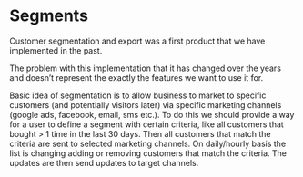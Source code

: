 # Segments

Customer segmentation and export was a first product that we have implemented in the past.

The problem with this implementation that it has changed over the years and doesn’t represent the exactly the features we want to use it for.

Basic idea of segmentation is to allow business to market to specific customers (and potentially visitors later) via specific marketing channels (google ads, facebook, email, sms etc.). To do this we should provide a way for a user to define a segment with certain criteria, like all customers that bought > 1 time in the last 30 days. Then all customers that match the criteria are sent to selected marketing channels. On daily/hourly basis the list is changing adding or removing customers that match the criteria. The updates are then  send updates to target channels.